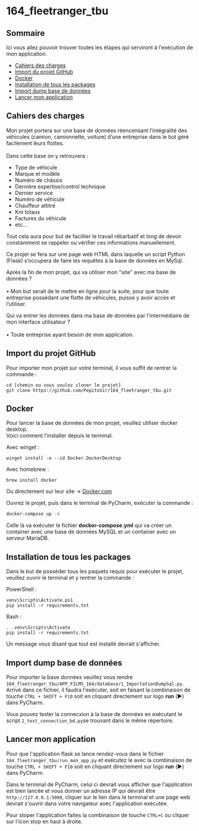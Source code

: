 # 164_fleetranger_tbu

## Sommaire

Ici vous allez pouvoir trouver toutes les étapes qui serviront à l'exécution de mon application.

- [Cahiers des charges](#cahiers-des-charges)
- [Import du projet GitHub](#import-du-projet-github)
- [Docker](#docker)
- [Installation de tous les packages](#installation-de-tous-les-packages)
- [Import dump base de données](#import-dump-base-de-données)
- [Lancer mon application](#lancer-mon-application)

## Cahiers des charges
Mon projet portera sur une base de données réencensant l’intégralité des véhicules (camion, camionnette, voiture) d’une entreprise dans le but géré facilement leurs flottes.<br>
<br>
Dans cette base on y retrouvera :
 
- Type de véhicule 
- Marque et modèle
- Numéro de châssis
- Dernière expertise/control technique  
- Dernier service
- Numéro de véhicule
- Chauffeur attitré 
- Km totaux 
- Factures du véhicule
- etc…

Tout cela aura pour but de faciliter le travail rébarbatif et long de devoir constamment se rappeler ou vérifier ces informations manuellement.
 
Ce projet se fera sur une page web HTML dans laquelle un script Python (Flask) s’occupera de faire les requêtes à la base de données en MySql.
 
Après la fin de mon projet, qui va utiliser mon "site" avec ma base de données ?<br>
<br>
•	Mon but serait de le mettre en ligne pour la suite, pour que toute entreprise possédant une flotte de véhicules, puisse y avoir accès et l’utiliser.<br>

Qui va entrer les données dans ma base de données par l'intermédiaire de mon interface utilisateur ?<br>
<br>
•	Toute entreprise ayant besoin de mon application.

## Import du projet GitHub 

Pour importer mon projet sur votre terminal, il vous suffit de rentrer la commande :

```
cd [chemin ou vous voulez cloner le projet]
git clone https://github.com/PepitoSir/164_fleetranger_tbu.git
```

## Docker

Pour lancer la base de données de mon projet, veuillez utiliser docker desktop.<br>
Voici comment l'installer depuis le terminal.<br>

Avec winget :
```
winget install -e --id Docker.DockerDesktop
```
Avec homebrew :
```
brew install docker
```
Ou directement sur leur site -> [Docker.com](https://www.docker.com/products/docker-desktop/)

Ouvrez le projet, puis dans le terminal de PyCharm, exécuter la commande :

```bash
docker-compose up -d
```
Celle là va exécuter le fichier **docker-compose.yml** qui va créer un container avec une base de données MySQL et un container avec un serveur MariaDB.


## Installation de tous les packages

Dans le but de posséder tous les paquets requis pour exécuter le projet, veuillez ouvrir le terminal et y rentrer la commande :

PowerShell :
```
venv\Scripts\Activate.ps1
pip install -r requirements.txt
```

Bash :
```
. .venv\Scripts\Activate
pip install -r requirements.txt
```
Un message vous disant que tout est installé devrait s'afficher.

## Import dump base de données

Pour importer la base données veuillez vous rendre `164_fleetranger_tbu/APP_FILMS_164/database/1_ImportationDumpSql.py`. Arrivé dans ce fichier, il faudra l'exécuter, soit en faisant la combinaison de touche `CTRL + SHIFT + F10` soit en cliquant directement sur logo **run** (▶️) dans PyCharm.

Vous pouvez tester la connecxion à la base de données en exécutant le script `2_test_connection_bd.py`se trouvant dans le même répertoire.

## Lancer mon application

Pour que l'application flask se lance rendez-vous dans le fichier `164_fleetranger_tbu/run_mon_app.py` et exécutez le avec  la combinaison de touche `CTRL + SHIFT + F10` soit en cliquant directement sur logo **run** (▶️) dans PyCharm.

Dans le terminal de PyCharm, celui ci devrait vous afficher que l'application est bien lancée et vous donner un adresse IP qui devrait être `http://127.0.0.1:5000`, cliquer sur le lien dans le terminal et une page web devrait s'ouvrir dans votre navigateur avec l'application exécutée.

Pour stoper l'application faites la combinaison de touche `CTRL+C` ou cliquer sur l'icon stop en haut à droite.
